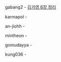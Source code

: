 gabang2 - [김가영 6장 정리](https://gabang2.notion.site/6-23ecd5739f4347e79c27e18af41eb020?pvs=4)


karmapol - 


an-jiohh - 


mintheon - 


gomudayya - 


kung036 - 


